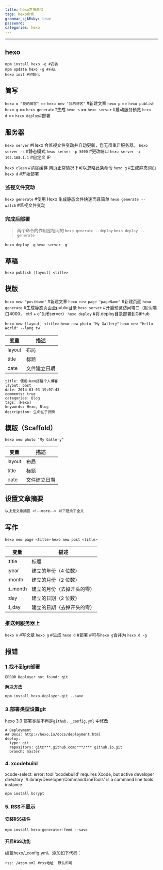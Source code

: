 ```yaml
---
title: hexo常用命令
tags: hexo命令
grammar_cjkRuby: true
password: 
categories: hexo
---
```

<hr>

## hexo

```
npm install hexo -g #安装  
npm update hexo -g #升级  
hexo init #初始化

```
<!--more-->
## 简写

`hexo n "我的博客"` == `hexo new "我的博客"` #新建文章
`hexo p` == `hexo publish`
`hexo g` == `hexo generate`#生成
`hexo s` == `hexo server` #启动服务预览
`hexo d` == `hexo deploy`#部署

## 服务器

`hexo server` #Hexo 会监视文件变动并自动更新，您无须重启服务器。
`hexo server -s` #静态模式
`hexo server -p 5000` #更改端口
`hexo server -i 192.168.1.1` #自定义 IP

`hexo clean` #清除缓存 网页正常情况下可以忽略此条命令
`hexo g` #生成静态网页
`hexo d` #开始部署

### 监视文件变动

`hexo generate` #使用 Hexo 生成静态文件快速而且简单
`hexo generate --watch` #监视文件变动

### 完成后部署

> 
> 
> 两个命令的作用是相同的
> `hexo generate --deploy`
> `hexo deploy --generate`
> 
> 

`hexo deploy -g`
`hexo server -g`

## 草稿

`hexo publish [layout] <title>`

## 模版

`hexo new "postName"` #新建文章
`hexo new page "pageName"` #新建页面
`hexo generate` #生成静态页面至public目录
`hexo server` #开启预览访问端口（默认端口4000，'ctrl + c'关闭server）
`hexo deploy` #将.deploy目录部署到GitHub

`hexo new [layout] <title>`
`hexo new photo "My Gallery"`
`hexo new "Hello World" --lang tw`

| 变量 | 描述 |
| --- | --- |
| layout | 布局 |
| title | 标题 |
| date | 文件建立日期 |

```
title: 使用Hexo搭建个人博客
layout: post
date: 2014-03-03 19:07:43
comments: true
categories: Blog
tags: [Hexo]
keywords: Hexo, Blog
description: 生命在于折腾

```

## 模版（Scaffold）

`hexo new photo "My Gallery"`

| 变量 | 描述 |
| --- | --- |
| layout | 布局 |
| title | 标题 |
| date | 文件建立日期 |

## 设置文章摘要

```
以上是文章摘要 <!--more--> 以下是余下全文 

```

## 写作

`hexo new page <title>`
`hexo new post <title>`

| 变量 | 描述 |
| --- | --- |
| :title | 标题 |
| :year | 建立的年份（4 位数） |
| :month | 建立的月份（2 位数） |
| :i_month | 建立的月份（去掉开头的零） |
| :day | 建立的日期（2 位数） |
| :i_day | 建立的日期（去掉开头的零） |

### 推送到服务器上

`hexo n` #写文章
`hexo g` #生成
`hexo d` #部署 #可与`hexo g`合并为 `hexo d -g`

## 报错

### 1.找不到git部署

```
ERROR Deployer not found: git

```

**解决方法**

`npm install hexo-deployer-git --save`

### 3.部署类型设置git

hexo 3.0 部署类型不再是`github`，`_config.yml` 中修改

```
# Deployment
## Docs: http://hexo.io/docs/deployment.html
deploy:
  type: git
  repository: git@***.github.com:***/***.github.io.git
  branch: master

```

### 4\. xcodebuild

xcode-select: error: tool 'xcodebuild' requires Xcode, but active developer directory '/Library/Developer/CommandLineTools' is a command line tools instance

`npm install bcrypt`

### 5\. RSS不显示

#### 安装RSS插件

`npm install hexo-generator-feed --save`

#### 开启RSS功能

编辑hexo/_config.yml，添加如下代码：

```
rss: /atom.xml #rss地址  默认即可
```